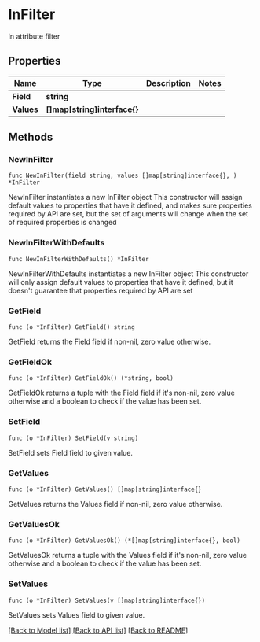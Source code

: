 # InFilter

In attribute filter

## Properties

Name | Type | Description | Notes
------------ | ------------- | ------------- | -------------
**Field** | **string** |  | 
**Values** | **[]map[string]interface{}** |  | 

## Methods

### NewInFilter

`func NewInFilter(field string, values []map[string]interface{}, ) *InFilter`

NewInFilter instantiates a new InFilter object
This constructor will assign default values to properties that have it defined,
and makes sure properties required by API are set, but the set of arguments
will change when the set of required properties is changed

### NewInFilterWithDefaults

`func NewInFilterWithDefaults() *InFilter`

NewInFilterWithDefaults instantiates a new InFilter object
This constructor will only assign default values to properties that have it defined,
but it doesn't guarantee that properties required by API are set

### GetField

`func (o *InFilter) GetField() string`

GetField returns the Field field if non-nil, zero value otherwise.

### GetFieldOk

`func (o *InFilter) GetFieldOk() (*string, bool)`

GetFieldOk returns a tuple with the Field field if it's non-nil, zero value otherwise
and a boolean to check if the value has been set.

### SetField

`func (o *InFilter) SetField(v string)`

SetField sets Field field to given value.


### GetValues

`func (o *InFilter) GetValues() []map[string]interface{}`

GetValues returns the Values field if non-nil, zero value otherwise.

### GetValuesOk

`func (o *InFilter) GetValuesOk() (*[]map[string]interface{}, bool)`

GetValuesOk returns a tuple with the Values field if it's non-nil, zero value otherwise
and a boolean to check if the value has been set.

### SetValues

`func (o *InFilter) SetValues(v []map[string]interface{})`

SetValues sets Values field to given value.



[[Back to Model list]](../README.md#documentation-for-models) [[Back to API list]](../README.md#documentation-for-api-endpoints) [[Back to README]](../README.md)


